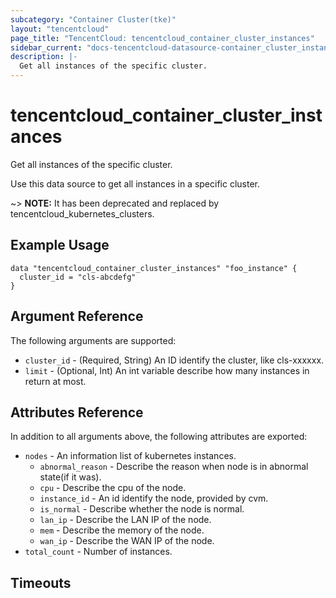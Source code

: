 ```yaml
---
subcategory: "Container Cluster(tke)"
layout: "tencentcloud"
page_title: "TencentCloud: tencentcloud_container_cluster_instances"
sidebar_current: "docs-tencentcloud-datasource-container_cluster_instances"
description: |-
  Get all instances of the specific cluster.
---
```


# tencentcloud_container_cluster_instances

Get all instances of the specific cluster.

Use this data source to get all instances in a specific cluster.

~> **NOTE:** It has been deprecated and replaced by tencentcloud_kubernetes_clusters.

## Example Usage

```hcl
data "tencentcloud_container_cluster_instances" "foo_instance" {
  cluster_id = "cls-abcdefg"
}
```

## Argument Reference

The following arguments are supported:

* `cluster_id` - (Required, String) An ID identify the cluster, like cls-xxxxxx.
* `limit` - (Optional, Int) An int variable describe how many instances in return at most.

## Attributes Reference

In addition to all arguments above, the following attributes are exported:

* `nodes` - An information list of kubernetes instances.
  * `abnormal_reason` - Describe the reason when node is in abnormal state(if it was).
  * `cpu` - Describe the cpu of the node.
  * `instance_id` - An id identify the node, provided by cvm.
  * `is_normal` - Describe whether the node is normal.
  * `lan_ip` - Describe the LAN IP of the node.
  * `mem` - Describe the memory of the node.
  * `wan_ip` - Describe the WAN IP of the node.
* `total_count` - Number of instances.


## Timeouts

<no value>


